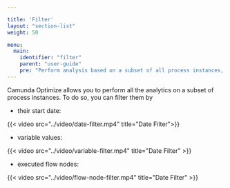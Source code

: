 ```yaml
---

title: 'Filter'
layout: "section-list"
weight: 50

menu:
  main:
    identifier: "filter"
    parent: "user-guide"
    pre: "Perform analysis based on a subset of all process instances, i.e., by variable value or start date"
---
```


Camunda Optimize allows you to perform all the analytics on a subset of process instances. To do so, you can filter them by 

* their start date:

{{< video src="../video/date-filter.mp4" title="Date Filter">}}

* variable values: 

{{< video src="../video/variable-filter.mp4" title="Date Filter" >}}

* executed flow nodes:

{{< video src="../video/flow-node-filter.mp4" title="Date Filter" >}}
